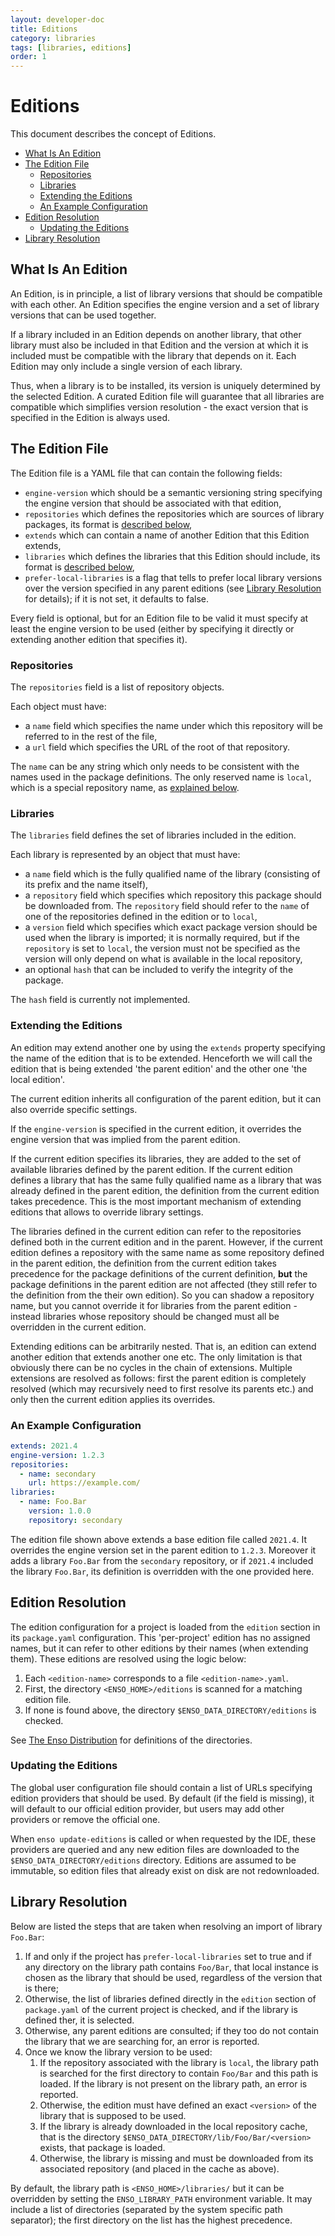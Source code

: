 ```yaml
---
layout: developer-doc
title: Editions
category: libraries
tags: [libraries, editions]
order: 1
---
```


# Editions

This document describes the concept of Editions.

<!-- MarkdownTOC levels="2,3" autolink="true" -->

- [What Is An Edition](#what-is-an-edition)
- [The Edition File](#the-edition-file)
  - [Repositories](#repositories)
  - [Libraries](#libraries)
  - [Extending the Editions](#extending-the-editions)
  - [An Example Configuration](#an-example-configuration)
- [Edition Resolution](#edition-resolution)
  - [Updating the Editions](#updating-the-editions)
- [Library Resolution](#library-resolution)

<!-- /MarkdownTOC -->

## What Is An Edition

An Edition, is in principle, a list of library versions that should be
compatible with each other. An Edition specifies the engine version and a set of
library versions that can be used together.

If a library included in an Edition depends on another library, that other
library must also be included in that Edition and the version at which it is
included must be compatible with the library that depends on it. Each Edition
may only include a single version of each library.

Thus, when a library is to be installed, its version is uniquely determined by
the selected Edition. A curated Edition file will guarantee that all libraries
are compatible which simplifies version resolution - the exact version that is
specified in the Edition is always used.

## The Edition File

The Edition file is a YAML file that can contain the following fields:

- `engine-version` which should be a semantic versioning string specifying the
  engine version that should be associated with that edition,
- `repositories` which defines the repositories which are sources of library
  packages, its format is [described below](#repositories),
- `extends` which can contain a name of another Edition that this Edition
  extends,
- `libraries` which defines the libraries that this Edition should include, its
  format is [described below](#libraries),
- `prefer-local-libraries` is a flag that tells to prefer local library versions
  over the version specified in any parent editions (see
  [Library Resolution](#library-resolution) for details); if it is not set, it
  defaults to false.

Every field is optional, but for an Edition file to be valid it must specify at
least the engine version to be used (either by specifying it directly or
extending another edition that specifies it).

### Repositories

The `repositories` field is a list of repository objects.

Each object must have:

- a `name` field which specifies the name under which this repository will be
  referred to in the rest of the file,
- a `url` field which specifies the URL of the root of that repository.

The `name` can be any string which only needs to be consistent with the names
used in the package definitions. The only reserved name is `local`, which is a
special repository name, as [explained below](#library-resolution).

### Libraries

The `libraries` field defines the set of libraries included in the edition.

Each library is represented by an object that must have:

- a `name` field which is the fully qualified name of the library (consisting of
  its prefix and the name itself),
- a `repository` field which specifies which repository this package should be
  downloaded from. The `repository` field should refer to the `name` of one of
  the repositories defined in the edition or to `local`,
- a `version` field which specifies which exact package version should be used
  when the library is imported; it is normally required, but if the `repository`
  is set to `local`, the version must not be specified as the version will only
  depend on what is available in the local repository,
- an optional `hash` that can be included to verify the integrity of the
  package.

The `hash` field is currently not implemented.

### Extending the Editions

An edition may extend another one by using the `extends` property specifying the
name of the edition that is to be extended. Henceforth we will call the edition
that is being extended 'the parent edition' and the other one 'the local
edition'.

The current edition inherits all configuration of the parent edition, but it can
also override specific settings.

If the `engine-version` is specified in the current edition, it overrides the
engine version that was implied from the parent edition.

If the current edition specifies its libraries, they are added to the set of
available libraries defined by the parent edition. If the current edition
defines a library that has the same fully qualified name as a library that was
already defined in the parent edition, the definition from the current edition
takes precedence. This is the most important mechanism of extending editions
that allows to override library settings.

The libraries defined in the current edition can refer to the repositories
defined both in the current edition and in the parent. However, if the current
edition defines a repository with the same name as some repository defined in
the parent edition, the definition from the current edition takes precedence for
the package definitions of the current definition, **but** the package
definitions in the parent edition are not affected (they still refer to the
definition from the their own edition). So you can shadow a repository name, but
you cannot override it for libraries from the parent edition - instead libraries
whose repository should be changed must all be overridden in the current
edition.

Extending editions can be arbitrarily nested. That is, an edition can extend
another edition that extends another one etc. The only limitation is that
obviously there can be no cycles in the chain of extensions. Multiple extensions
are resolved as follows: first the parent edition is completely resolved (which
may recursively need to first resolve its parents etc.) and only then the
current edition applies its overrides.

### An Example Configuration

```yaml
extends: 2021.4
engine-version: 1.2.3
repositories:
  - name: secondary
    url: https://example.com/
libraries:
  - name: Foo.Bar
    version: 1.0.0
    repository: secondary
```

The edition file shown above extends a base edition file called `2021.4`. It
overrides the engine version set in the parent edition to `1.2.3`. Moreover it
adds a library `Foo.Bar` from the `secondary` repository, or if `2021.4`
included the library `Foo.Bar`, its definition is overridden with the one
provided here.

## Edition Resolution

The edition configuration for a project is loaded from the `edition` section in
its `package.yaml` configuration. This 'per-project' edition has no assigned
names, but it can refer to other editions by their names (when extending them).
These editions are resolved using the logic below:

1. Each `<edition-name>` corresponds to a file `<edition-name>.yaml`.
2. First, the directory `<ENSO_HOME>/editions` is scanned for a matching edition
   file.
3. If none is found above, the directory `$ENSO_DATA_DIRECTORY/editions` is
   checked.

See [The Enso Distribution](../distribution/distribution.md) for definitions of
the directories.

### Updating the Editions

The global user configuration file should contain a list of URLs specifying edition providers that should be used. By default (if the field is missing), it will default to our official edition provider, but users may add other providers or remove the official one.

When `enso update-editions` is called or when requested by the IDE, these
providers are queried and any new edition files are downloaded to the
`$ENSO_DATA_DIRECTORY/editions` directory. Editions are assumed to be immutable,
so edition files that already exist on disk are not redownloaded.

## Library Resolution

Below are listed the steps that are taken when resolving an import of library
`Foo.Bar`:

1. If and only if the project has `prefer-local-libraries` set to true and if
   any directory on the library path contains `Foo/Bar`, that local instance is
   chosen as the library that should be used, regardless of the version that is
   there;
2. Otherwise, the list of libraries defined directly in the `edition` section of
   `package.yaml` of the current project is checked, and if the library is
   defined ther, it is selected.
3. Otherwise, any parent editions are consulted; if they too do not contain the
   library that we are searching for, an error is reported.
4. Once we know the library version to be used:
   1. If the repository associated with the library is `local`, the library path
      is searched for the first directory to contain `Foo/Bar` and this path is
      loaded. If the library is not present on the library path, an error is
      reported.
   2. Otherwise, the edition must have defined an exact `<version>` of the
      library that is supposed to be used.
   3. If the library is already downloaded in the local repository cache, that
      is the directory `$ENSO_DATA_DIRECTORY/lib/Foo/Bar/<version>` exists, that
      package is loaded.
   4. Otherwise, the library is missing and must be downloaded from its
      associated repository (and placed in the cache as above).

By default, the library path is `<ENSO_HOME>/libraries/` but it can be
overridden by setting the `ENSO_LIBRARY_PATH` environment variable. It may
include a list of directories (separated by the system specific path separator);
the first directory on the list has the highest precedence.
